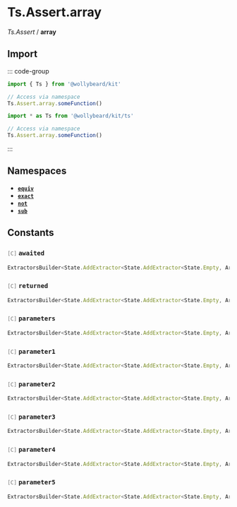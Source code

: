 # Ts.Assert.array

_Ts.Assert_ / **array**

## Import

::: code-group

```typescript [Namespace]
import { Ts } from '@wollybeard/kit'

// Access via namespace
Ts.Assert.array.someFunction()
```

```typescript [Barrel]
import * as Ts from '@wollybeard/kit/ts'

// Access via namespace
Ts.Assert.array.someFunction()
```

:::

## Namespaces

- [**`equiv`**](/api/ts/assert/array/equiv)
- [**`exact`**](/api/ts/assert/array/exact)
- [**`not`**](/api/ts/assert/array/not)
- [**`sub`**](/api/ts/assert/array/sub)

## Constants

### <span style="opacity: 0.6; font-weight: normal; font-size: 0.85em;">`[C]`</span> `awaited`

```typescript
ExtractorsBuilder<State.AddExtractor<State.AddExtractor<State.Empty, ArrayElement>, Awaited$>>
```

<SourceLink href="https://github.com/jasonkuhrt/kit/blob/main/./src/utils/ts/assert/builder-generated/array/$$.ts#L11" />

### <span style="opacity: 0.6; font-weight: normal; font-size: 0.85em;">`[C]`</span> `returned`

```typescript
ExtractorsBuilder<State.AddExtractor<State.AddExtractor<State.Empty, ArrayElement>, Returned>>
```

<SourceLink href="https://github.com/jasonkuhrt/kit/blob/main/./src/utils/ts/assert/builder-generated/array/$$.ts#L12" />

### <span style="opacity: 0.6; font-weight: normal; font-size: 0.85em;">`[C]`</span> `parameters`

```typescript
ExtractorsBuilder<State.AddExtractor<State.AddExtractor<State.Empty, ArrayElement>, Parameters$>>
```

<SourceLink href="https://github.com/jasonkuhrt/kit/blob/main/./src/utils/ts/assert/builder-generated/array/$$.ts#L13" />

### <span style="opacity: 0.6; font-weight: normal; font-size: 0.85em;">`[C]`</span> `parameter1`

```typescript
ExtractorsBuilder<State.AddExtractor<State.AddExtractor<State.Empty, ArrayElement>, Parameter1>>
```

<SourceLink href="https://github.com/jasonkuhrt/kit/blob/main/./src/utils/ts/assert/builder-generated/array/$$.ts#L14" />

### <span style="opacity: 0.6; font-weight: normal; font-size: 0.85em;">`[C]`</span> `parameter2`

```typescript
ExtractorsBuilder<State.AddExtractor<State.AddExtractor<State.Empty, ArrayElement>, Parameter2>>
```

<SourceLink href="https://github.com/jasonkuhrt/kit/blob/main/./src/utils/ts/assert/builder-generated/array/$$.ts#L15" />

### <span style="opacity: 0.6; font-weight: normal; font-size: 0.85em;">`[C]`</span> `parameter3`

```typescript
ExtractorsBuilder<State.AddExtractor<State.AddExtractor<State.Empty, ArrayElement>, Parameter3>>
```

<SourceLink href="https://github.com/jasonkuhrt/kit/blob/main/./src/utils/ts/assert/builder-generated/array/$$.ts#L16" />

### <span style="opacity: 0.6; font-weight: normal; font-size: 0.85em;">`[C]`</span> `parameter4`

```typescript
ExtractorsBuilder<State.AddExtractor<State.AddExtractor<State.Empty, ArrayElement>, Parameter4>>
```

<SourceLink href="https://github.com/jasonkuhrt/kit/blob/main/./src/utils/ts/assert/builder-generated/array/$$.ts#L17" />

### <span style="opacity: 0.6; font-weight: normal; font-size: 0.85em;">`[C]`</span> `parameter5`

```typescript
ExtractorsBuilder<State.AddExtractor<State.AddExtractor<State.Empty, ArrayElement>, Parameter5>>
```

<SourceLink href="https://github.com/jasonkuhrt/kit/blob/main/./src/utils/ts/assert/builder-generated/array/$$.ts#L18" />
